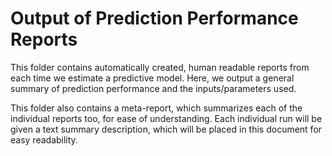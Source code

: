 # Output of Prediction Performance Reports

This folder contains automatically created, human readable reports from each time we estimate a predictive model. Here, we output a general summary of prediction performance and the inputs/parameters used.

This folder also contains a meta-report, which summarizes each of the individual reports too, for ease of understanding. Each individual run will be given a text summary description, which will be placed in this document for easy readability.